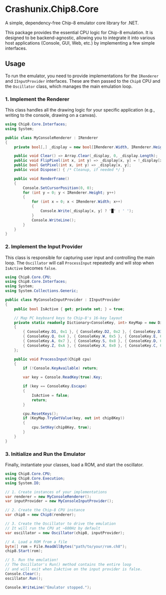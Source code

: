 # Crashunix.Chip8.Core

A simple, dependency-free Chip-8 emulator core library for .NET.

This package provides the essential CPU logic for Chip-8 emulation. It is designed to be backend-agnostic, allowing you to integrate it into various host applications (Console, GUI, Web, etc.) by implementing a few simple interfaces.

## Usage

To run the emulator, you need to provide implementations for the `IRenderer` and `IInputProvider` interfaces. These are then passed to the `Chip8` CPU and the `Oscillator` class, which manages the main emulation loop.

### 1. Implement the Renderer

This class handles all the drawing logic for your specific application (e.g., writing to the console, drawing on a canvas).

```csharp
using Chip8.Core.Interfaces;
using System;

public class MyConsoleRenderer : IRenderer
{
    private bool[,] _display = new bool[IRenderer.Width, IRenderer.Height];

    public void Clear() => Array.Clear(_display, 0, _display.Length);
    public void FlipPixel(int x, int y) => _display[x, y] = !_display[x, y];
    public bool GetPixel(int x, int y) => _display[x, y];
    public void Dispose() { /* Cleanup, if needed */ }

    public void RenderFrame()
    {
        Console.SetCursorPosition(0, 0);
        for (int y = 0; y < IRenderer.Height; y++)
        {
            for (int x = 0; x < IRenderer.Width; x++)
            {
                Console.Write(_display[x, y] ? '█' : ' ');
            }
            Console.WriteLine();
        }
    }
}
```

### 2. Implement the Input Provider

This class is responsible for capturing user input and controlling the main loop. The `Oscillator` will call `ProcessInput` repeatedly and will stop when `IsActive` becomes `false`.

```csharp
using Chip8.Core.CPU;
using Chip8.Core.Interfaces;
using System;
using System.Collections.Generic;

public class MyConsoleInputProvider : IInputProvider
{
    public bool IsActive { get; private set; } = true;

    // Map PC keyboard keys to Chip-8's 16-key layout
    private static readonly Dictionary<ConsoleKey, int> KeyMap = new Dictionary<ConsoleKey, int>
    {
        { ConsoleKey.D1, 0x1 }, { ConsoleKey.D2, 0x2 }, { ConsoleKey.D3, 0x3 }, { ConsoleKey.D4, 0xC },
        { ConsoleKey.Q, 0x4 }, { ConsoleKey.W, 0x5 }, { ConsoleKey.E, 0x6 }, { ConsoleKey.R, 0xD },
        { ConsoleKey.A, 0x7 }, { ConsoleKey.S, 0x8 }, { ConsoleKey.D, 0x9 }, { ConsoleKey.F, 0xE },
        { ConsoleKey.Z, 0xA }, { ConsoleKey.X, 0x0 }, { ConsoleKey.C, 0xB }, { ConsoleKey.V, 0xF }
    };

    public void ProcessInput(Chip8 cpu)
    {
        if (!Console.KeyAvailable) return;

        var key = Console.ReadKey(true).Key;

        if (key == ConsoleKey.Escape)
        {
            IsActive = false;
            return;
        }

        cpu.ResetKeys();
        if (KeyMap.TryGetValue(key, out int chip8Key))
        {
            cpu.SetKey(chip8Key, true);
        }
    }
}
```

### 3. Initialize and Run the Emulator

Finally, instantiate your classes, load a ROM, and start the oscillator.

```csharp
using Chip8.Core.CPU;
using Chip8.Core.Execution;
using System.IO;

// 1. Create instances of your implementations
var renderer = new MyConsoleRenderer();
var inputProvider = new MyConsoleInputProvider();

// 2. Create the Chip-8 CPU instance
var chip8 = new Chip8(renderer);

// 3. Create the Oscillator to drive the emulation
// It will run the CPU at ~600Hz by default
var oscillator = new Oscillator(chip8, inputProvider);

// 4. Load a ROM from a file
byte[] rom = File.ReadAllBytes("path/to/your/rom.ch8");
chip8.Start(rom);

// 5. Run the emulation!
// The Oscillator's Run() method contains the entire loop
// and will exit when IsActive on the input provider is false.
Console.Clear();
oscillator.Run();

Console.WriteLine("Emulator stopped.");
```
